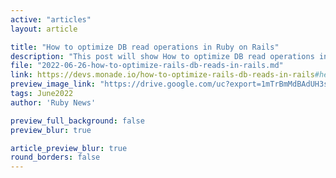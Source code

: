 ```yaml
---
active: "articles"
layout: article

title: "How to optimize DB read operations in Ruby on Rails"
description: "This post will show How to optimize DB read operations in Ruby on Rails."
file: "2022-06-26-how-to-optimize-rails-db-reads-in-rails.md"
link: https://devs.monade.io/how-to-optimize-rails-db-reads-in-rails#heading-whats-next
preview_image_link: "https://drive.google.com/uc?export=1mTrBmMdBAdUH3sbuf5mu58TeyLddzUrX"
tags: June2022
author: 'Ruby News'

preview_full_background: false
preview_blur: true

article_preview_blur: true
round_borders: false
---
```

